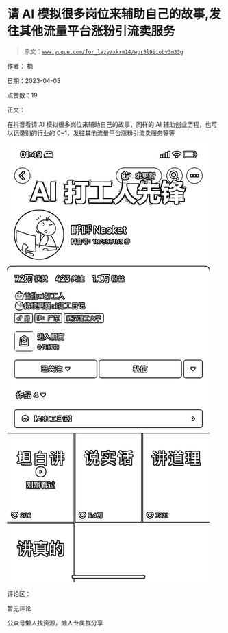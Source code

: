 # 请 AI 模拟很多岗位来辅助自己的故事,发往其他流量平台涨粉引流卖服务

> 原文：[`www.yuque.com/for_lazy/xkrm14/wpr5l9iiobv3m33g`](https://www.yuque.com/for_lazy/xkrm14/wpr5l9iiobv3m33g)



作者： 楠



日期：2023-04-03



点赞数：19



正文：



在抖音看请 AI 模拟很多岗位来辅助自己的故事，同样的 AI 辅助创业历程，也可以记录别的行业的 0~1，发往其他流量平台涨粉引流卖服务等等



![](img/5635f79ddf645eda8a3cd0ecfdda0ff6.png)



评论区：



暂无评论



公众号懒人找资源，懒人专属群分享

